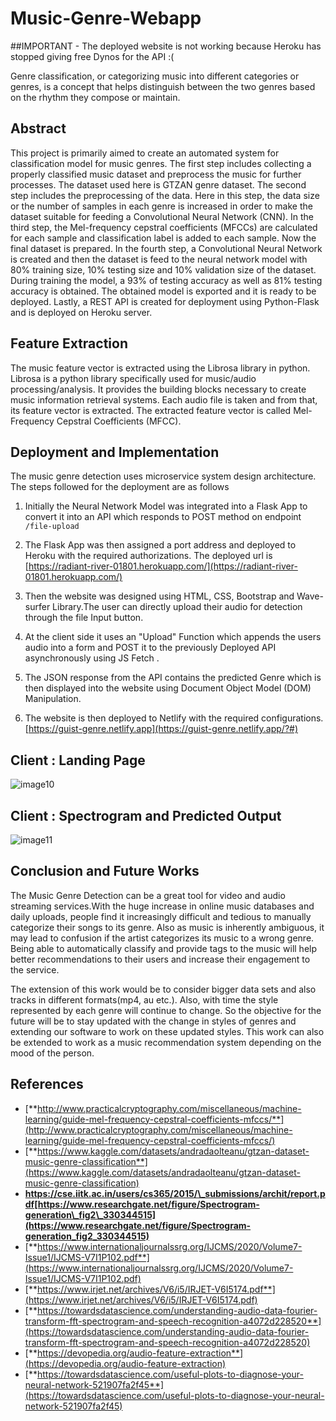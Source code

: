 # Music-Genre-Webapp

##IMPORTANT - The deployed website is not working because Heroku has stopped giving free Dynos for the API :(

Genre classification, or categorizing music into different categories or genres, is a concept that helps distinguish between the two genres based on the rhythm they compose or maintain.


## Abstract 

This project is primarily aimed to create an automated system for classification model for music genres. The first step includes collecting a properly classified music dataset and preprocess the music for further processes. The dataset used here is GTZAN genre dataset. The second step includes the preprocessing of the data. Here in this step, the data size or the number of samples in each genre is increased in order to make the dataset suitable for feeding a Convolutional Neural Network (CNN). In the third step, the Mel-frequency cepstral coefficients (MFCCs) are calculated for each sample and classification label is added to each sample. Now the final dataset is prepared. In the fourth step, a Convolutional Neural Network is created and then the dataset is feed to the neural network model with 80% training size, 10% testing size and 10% validation size of the dataset. During training the model, a 93% of testing accuracy as well as 81% testing accuracy is obtained. The obtained model is exported and it is ready to be deployed. Lastly, a REST API is created for deployment using Python-Flask and is deployed on Heroku server.



##  Feature Extraction

The music feature vector is extracted using the Librosa library in python. Librosa is a python library specifically used for music/audio processing/analysis. It provides the building blocks necessary to create music information retrieval systems. Each audio file is taken and from that, its feature vector is extracted. The extracted feature vector is called Mel-Frequency Cepstral Coefficients (MFCC). 


## Deployment and Implementation

The music genre detection uses microservice system design architecture. The steps followed for the deployment are as follows

1. Initially the Neural Network Model was integrated into a Flask App to convert it into an API which responds to POST method on endpoint `/file-upload`
2. The Flask App was then assigned a port address and deployed to Heroku with the required authorizations. The deployed url is [https://radiant-river-01801.herokuapp.com/](https://radiant-river-01801.herokuapp.com/)



1. Then the website was designed using HTML, CSS, Bootstrap and Wave-surfer Library.The user can directly upload their audio for detection through the file Input button.
2. At the client side it uses an &quot;Upload&quot; Function which appends the users audio into a form and POST it to the previously Deployed API asynchronously using JS Fetch .
3. The JSON response from the API contains the predicted Genre which is then displayed into the website using Document Object Model (DOM) Manipulation.

1. The website is then deployed to Netlify with the required configurations. [https://guist-genre.netlify.app](https://guist-genre.netlify.app/?#)


<!-- ##  Flask API Input

The API can be directly used by uploading from its homepage.


##  Flask API Output

The API returns JSON output with the label key as the predicted Genre -->


## Client : Landing Page
![image10](https://user-images.githubusercontent.com/70725731/183311592-adbf18b5-d862-4fd0-9302-9c3a38c224d2.png)



## Client : Spectrogram and Predicted Output
![image11](https://user-images.githubusercontent.com/70725731/183311611-ab931617-fb44-47cd-8916-dab22e29bddb.png)


## Conclusion and Future Works

The Music Genre Detection can be a great tool for video and audio streaming services.With the huge increase in online music databases and daily uploads, people find it increasingly difficult and tedious to manually categorize their songs to its genre. Also as music is inherently ambiguous, it may lead to confusion if the artist categorizes its music to a wrong genre. Being able to automatically classify and provide tags to the music will help better recommendations to their users and increase their engagement to the service.

The extension of this work would be to consider bigger data sets and also tracks in different formats(mp4, au etc.). Also, with time the style represented by each genre will continue to change. So the objective for the future will be to stay updated with the change in styles of genres and extending our software to work on these updated styles. This work can also be extended to work as a music recommendation system depending on the mood of the person.

##  References

- [**http://www.practicalcryptography.com/miscellaneous/machine-learning/guide-mel-frequency-cepstral-coefficients-mfccs/**](http://www.practicalcryptography.com/miscellaneous/machine-learning/guide-mel-frequency-cepstral-coefficients-mfccs/)
- [**https://www.kaggle.com/datasets/andradaolteanu/gtzan-dataset-music-genre-classification**](https://www.kaggle.com/datasets/andradaolteanu/gtzan-dataset-music-genre-classification)
- **https://cse.iitk.ac.in/users/cs365/2015/\_submissions/archit/report.pdf[https://www.researchgate.net/figure/Spectrogram-generation\_fig2\_330344515](https://www.researchgate.net/figure/Spectrogram-generation_fig2_330344515)**
- [**https://www.internationaljournalssrg.org/IJCMS/2020/Volume7-Issue1/IJCMS-V7I1P102.pdf**](https://www.internationaljournalssrg.org/IJCMS/2020/Volume7-Issue1/IJCMS-V7I1P102.pdf)
- [**https://www.irjet.net/archives/V6/i5/IRJET-V6I5174.pdf**](https://www.irjet.net/archives/V6/i5/IRJET-V6I5174.pdf)
- [**https://towardsdatascience.com/understanding-audio-data-fourier-transform-fft-spectrogram-and-speech-recognition-a4072d228520**](https://towardsdatascience.com/understanding-audio-data-fourier-transform-fft-spectrogram-and-speech-recognition-a4072d228520)
- [**https://devopedia.org/audio-feature-extraction**](https://devopedia.org/audio-feature-extraction)
- [**https://towardsdatascience.com/useful-plots-to-diagnose-your-neural-network-521907fa2f45**](https://towardsdatascience.com/useful-plots-to-diagnose-your-neural-network-521907fa2f45)
